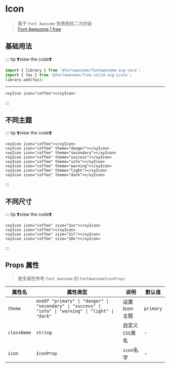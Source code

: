 # Icon

> 基于 `Font Awesome` 免费图标二次封装  
> [Font Awesome | free](https://fontawesome.com/search?o=r&m=free)

## 基础用法

<xyIcon icon="coffee"></xyIcon>

::: tip ❣️view the code❣️

```ts
import { library } from '@fortawesome/fontawesome-svg-core';
import { fas } from '@fortawesome/free-solid-svg-icons';
library.add(fas);
```

---

```vue
<xyIcon icon="coffee"></xyIcon>
```

:::

## 不同主题

<xyIcon icon="coffee"></xyIcon>
<xyIcon icon="coffee" theme="danger"></xyIcon>
<xyIcon icon="coffee" theme="secondary"></xyIcon>
<xyIcon icon="coffee" theme="success"></xyIcon>
<xyIcon icon="coffee" theme="info"></xyIcon>
<xyIcon icon="coffee" theme="warning"></xyIcon>
<xyIcon icon="coffee" theme="light"></xyIcon>
<xyIcon icon="coffee" theme="dark"></xyIcon>

::: tip ❣️view the code❣️

```vue
<xyIcon icon="coffee"></xyIcon>
<xyIcon icon="coffee" theme="danger"></xyIcon>
<xyIcon icon="coffee" theme="secondary"></xyIcon>
<xyIcon icon="coffee" theme="success"></xyIcon>
<xyIcon icon="coffee" theme="info"></xyIcon>
<xyIcon icon="coffee" theme="warning"></xyIcon>
<xyIcon icon="coffee" theme="light"></xyIcon>
<xyIcon icon="coffee" theme="dark"></xyIcon>
```

:::

## 不同尺寸

<xyIcon icon="coffee" size="2xs"></xyIcon>
<xyIcon icon="coffee"></xyIcon>
<xyIcon icon="coffee" size="2xl"></xyIcon>
<xyIcon icon="coffee" size="10x"></xyIcon>

::: tip ❣️view the code❣️

```vue
<xyIcon icon="coffee" size="2xs"></xyIcon>
<xyIcon icon="coffee"></xyIcon>
<xyIcon icon="coffee" size="2xl"></xyIcon>
<xyIcon icon="coffee" size="10x"></xyIcon>
```

:::

## Props 属性

> 更多属性参考 `Font Awesome` 的 `FontAwesomeIconProps`

| 属性名      | 属性类型                                                                                              | 说明            | 默认值    |
| ----------- | ----------------------------------------------------------------------------------------------------- | --------------- | --------- |
| `theme`     | `oneOf "primary" \| "danger" \| "secondary" \| "success" \| "info" \| "warning" \| "light" \| "dark"` | 设置 Icon 主题  | `primary` |
| `className` | `string`                                                                                              | 自定义`CSS`类名 | -         |
| `icon`      | `IconProp`                                                                                            | `icon`名字      | -         |
